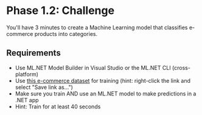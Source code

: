 # Phase 1.2: Challenge

You'll have 3 minutes to create a Machine Learning model that classifies e-commerce products into categories.

## Requirements
- Use ML.NET Model Builder in Visual Studio or the ML.NET CLI (cross-platform)
- Use [this e-commerce dataset](https://raw.githubusercontent.com/luisquintanilla/mlnet-workshop/master/data/flipkart_com-ecommerce_sample.csv) for training (hint: right-click the link and select "Save link as...")
- Make sure you train AND use an ML.NET model to make predictions in a .NET app
- Hint: Train for at least 40 seconds
